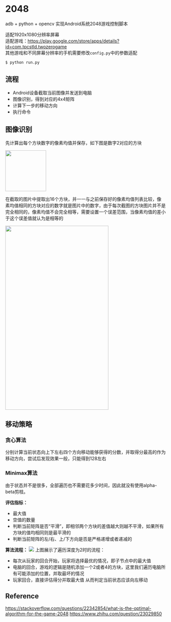 # 2048
adb + python + opencv 实现Android系统2048游戏控制脚本

适配1920x1080分辨率屏幕  
适配游戏：<https://play.google.com/store/apps/details?id=com.tpcstld.twozerogame>  
其他游戏和不同屏幕分辨率的手机需要修改`config.py`中的参数适配

```
$ python run.py
```



## 流程
- Android设备截取当前图像并发送到电脑
- 图像识别，得到对应的4x4矩阵
- 计算下一步的移动方向
- 执行命令


## 图像识别

先计算出每个方块数字的像素均值并保存，如下图是数字2对应的方块

<img src="https://github.com/bertram-zbc/2048/blob/master/info/sample2.png" width=128 height=128 />

在截取的图片中提取出16个方块，并一一与之前保存好的像素均值列表比较，像素均值相同的方块对应的数字就是图片中的数字，由于每次截图的方块图片并不是完全相同的，像素均值不会完全相等，需要设置一个误差范围，当像素均值的差小于这个误差值就认为是相等的

<img src="https://github.com/bertram-zbc/2048/blob/master/info/sample1.png" width=324 height=576 />


## 移动策略

### 贪心算法
分别计算当前状态向上下左右四个方向移动能够获得的分数，并取得分最高的作为移动方向，尝试后发现效果一般，只能得到128左右

### Minimax算法
由于状态并不是很多，全部遍历也不需要花多少时间，因此就没有使用alpha-beta剪枝。

**评估指标：**
- 最大值
- 空值的数量
- 判断当前矩阵是否“平滑”，即相邻两个方块的差值越大则越不平滑，如果所有方块的值均相同则是最平滑的
- 判断当前矩阵的左/右、上/下方向是否是严格递增或者递减的

**算法流程：**
![](https://github.com/bertram-zbc/2048/blob/master/info/sample3.png)
上图展示了遍历深度为2时的流程：
- 每次从玩家的回合开始，玩家将选择最优的情况，即子节点中的最大值
- 电脑的回合，游戏的逻辑是随机添加一个2或者4的方块，这里我们遍历电脑所有可能添加的位置，并取最坏的情况
- 玩家回合，直接评估得分并取最大值
从而判定当前状态应该向左移动


## Reference
<https://stackoverflow.com/questions/22342854/what-is-the-optimal-algorithm-for-the-game-2048>
<https://www.zhihu.com/question/23029850>
